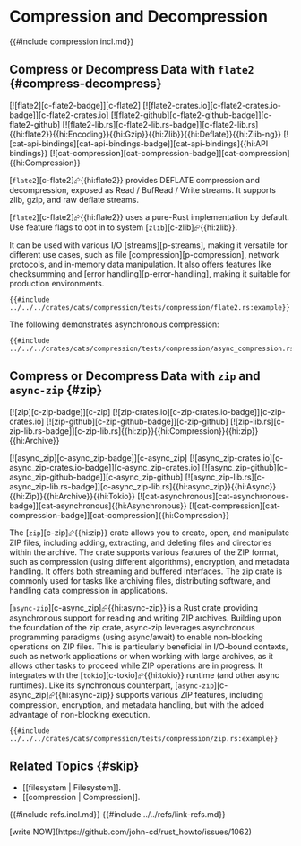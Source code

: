 # Compression and Decompression

{{#include compression.incl.md}}

## Compress or Decompress Data with `flate2` {#compress-decompress}

[![flate2][c-flate2-badge]][c-flate2] [![flate2-crates.io][c-flate2-crates.io-badge]][c-flate2-crates.io] [![flate2-github][c-flate2-github-badge]][c-flate2-github] [![flate2-lib.rs][c-flate2-lib.rs-badge]][c-flate2-lib.rs]{{hi:flate2}}{{hi:Encoding}}{{hi:Gzip}}{{hi:Zlib}}{{hi:Deflate}}{{hi:Zlib-ng}} [![cat-api-bindings][cat-api-bindings-badge]][cat-api-bindings]{{hi:API bindings}} [![cat-compression][cat-compression-badge]][cat-compression]{{hi:Compression}}

[`flate2`][c-flate2]⮳{{hi:flate2}} provides DEFLATE compression and decompression, exposed as Read / BufRead / Write streams. It supports zlib, gzip, and raw deflate streams.

[`flate2`][c-flate2]⮳{{hi:flate2}} uses a pure-Rust implementation by default. Use feature flags to opt in to system [`zlib`][c-zlib]⮳{{hi:zlib}}.

It can be used with various I/O [streams][p-streams], making it versatile for different use cases, such as file [compression][p-compression], network protocols, and in-memory data manipulation. It also offers features like checksumming and [error handling][p-error-handling], making it suitable for production environments.

```rust,editable,noplayground
{{#include ../../../crates/cats/compression/tests/compression/flate2.rs:example}}
```

The following demonstrates asynchronous compression:

```rust,editable,noplayground
{{#include ../../../crates/cats/compression/tests/compression/async_compression.rs:example}}
```

## Compress or Decompress Data with `zip` and `async-zip` {#zip}

[![zip][c-zip-badge]][c-zip] [![zip-crates.io][c-zip-crates.io-badge]][c-zip-crates.io] [![zip-github][c-zip-github-badge]][c-zip-github] [![zip-lib.rs][c-zip-lib.rs-badge]][c-zip-lib.rs]{{hi:zip}}{{hi:Compression}}{{hi:zip}}{{hi:Archive}}

[![async_zip][c-async_zip-badge]][c-async_zip] [![async_zip-crates.io][c-async_zip-crates.io-badge]][c-async_zip-crates.io] [![async_zip-github][c-async_zip-github-badge]][c-async_zip-github] [![async_zip-lib.rs][c-async_zip-lib.rs-badge]][c-async_zip-lib.rs]{{hi:async_zip}}{{hi:Async}}{{hi:Zip}}{{hi:Archive}}{{hi:Tokio}} [![cat-asynchronous][cat-asynchronous-badge]][cat-asynchronous]{{hi:Asynchronous}} [![cat-compression][cat-compression-badge]][cat-compression]{{hi:Compression}}

The [`zip`][c-zip]⮳{{hi:zip}} crate allows you to create, open, and manipulate ZIP files, including adding, extracting, and deleting files and directories within the archive. The crate supports various features of the ZIP format, such as compression (using different algorithms), encryption, and metadata handling. It offers both streaming and buffered interfaces. The zip crate is commonly used for tasks like archiving files, distributing software, and handling data compression in applications.

[`async-zip`][c-async_zip]⮳{{hi:async-zip}} is a Rust crate providing asynchronous support for reading and writing ZIP archives. Building upon the foundation of the zip crate, async-zip leverages asynchronous programming paradigms (using async/await) to enable non-blocking operations on ZIP files. This is particularly beneficial in I/O-bound contexts, such as network applications or when working with large archives, as it allows other tasks to proceed while ZIP operations are in progress. It integrates with the [`tokio`][c-tokio]⮳{{hi:tokio}} runtime (and other async runtimes). Like its synchronous counterpart, [`async-zip`][c-async_zip]⮳{{hi:async-zip}} supports various ZIP features, including compression, encryption, and metadata handling, but with the added advantage of non-blocking execution.

```rust,editable,noplayground
{{#include ../../../crates/cats/compression/tests/compression/zip.rs:example}}
```

## Related Topics {#skip}

- [[filesystem | Filesystem]].
- [[compression | Compression]].

{{#include refs.incl.md}}
{{#include ../../refs/link-refs.md}}

<div class="hidden">
[write NOW](https://github.com/john-cd/rust_howto/issues/1062)
</div>
